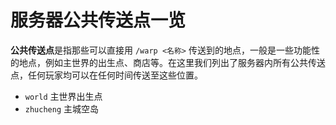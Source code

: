 # 服务器公共传送点一览

**公共传送点**是指那些可以直接用 `/warp <名称>` 传送到的地点，一般是一些功能性的地点，例如主世界的出生点、商店等。在这里我们列出了服务器内所有公共传送点，任何玩家均可以在任何时间传送至这些位置。

- `world` 主世界出生点
- `zhucheng` 主城空岛
